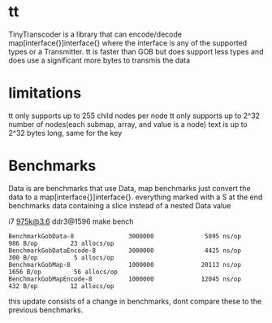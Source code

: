 # tt

TinyTranscoder is a library that can encode/decode map[interface{}]interface{} where the interface is any of the supported types or a Transmitter.
tt is faster than GOB but does support less types and does use a significant more bytes to transmis the data 

# limitations
tt only supports up to 255 child nodes per node
tt only supports up to 2^32 number of nodes(each submap, array, and value is a node)
text is up to 2^32 bytes long, same for the key

# Benchmarks

Data is are benchmarks that use Data, map benchmarks just convert the data to a map[interface{}]interface{}. everything marked with a S at the end benchmarks data containing a slice instead of a nested Data value

i7 975k@3.6 ddr3@1596 make bench
```
BenchmarkGobData-8               3000000              5095 ns/op             986 B/op         23 allocs/op
BenchmarkGobDataEncode-8         3000000              4425 ns/op             300 B/op          5 allocs/op
BenchmarkGobMap-8                1000000             20113 ns/op            1656 B/op         56 allocs/op
BenchmarkGobMapEncode-8          1000000             12045 ns/op             432 B/op         12 allocs/op
```

this update consists of a change in benchmarks, dont compare these to the previous benchmarks.
